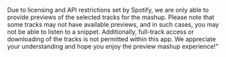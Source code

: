  Due to licensing and API restrictions set by Spotify, we are only able to provide previews of the selected tracks for the mashup. Please note that some tracks may not have available previews, and in such cases, you may not be able to listen to a snippet. Additionally, full-track access or downloading of the tracks is not permitted within this app. We appreciate your understanding and hope you enjoy the preview mashup experience!"
